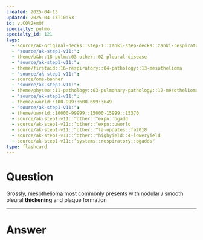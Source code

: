 ```yaml
---
created: 2025-04-13
updated: 2025-04-13T10:53
id: v,CO%2+mQf
specialty: pulmo
specialty_id: 121
tags:
  - source/ak-original-decks::step-1::zanki-step-decks::zanki-respiratory::respiratory-pathology
  - "source/ak-step1-v11:": 
  - theme/b&b::18-pulm::03-other::02-pleural-disease
  - "source/ak-step1-v11:": 
  - theme/firstaid::16-respiratory::04-pathology::13-mesothelioma
  - "source/ak-step1-v11:": 
  - source/ome-banner
  - "source/ak-step1-v11:": 
  - theme/physeo::11-pathology::03-pulmonary-pathology::12-mesothelioma
  - "source/ak-step1-v11:": 
  - theme/uworld::100-999::600-699::649
  - "source/ak-step1-v11:": 
  - theme/uworld::10000-99999::15000-15999::15370
  - source/ak-step1-v11::^other::^expn::bgadd
  - source/ak-step1-v11::^other::^expn::uworld
  - source/ak-step1-v11::^other::^fa-updates::fa2018
  - source/ak-step1-v11::^other::^highyield::4-loweryield
  - source/ak-step1-v11::^systems::respiratory::bgadds"
type: flashcard
---
```


# Question
Grossly, mesothelioma most commonly presents with nodular / smooth pleural **thickening** and plaque formation

---

# Answer
